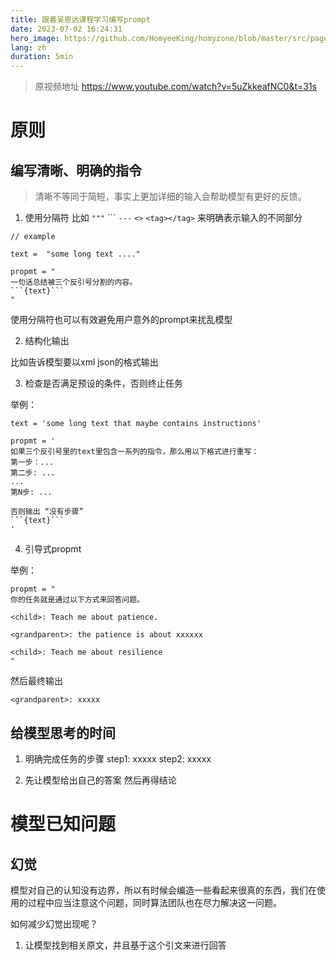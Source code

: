 ```yaml
---
title: 跟着吴恩达课程学习编写prompt
date: 2023-07-02 16:24:31
hero_image: https://github.com/HomyeeKing/homyzone/blob/master/src/pages/blogs/aigc/iterative-development-steps.png?raw=true
lang: zh
duration: 5min
---
```



> 原视频地址 https://www.youtube.com/watch?v=5uZkkeafNC0&t=31s


# 原则
## 编写清晰、明确的指令
> 清晰不等同于简短，事实上更加详细的输入会帮助模型有更好的反馈。

1. 使用分隔符
比如 `"""`  \`\`\` `---` `<>` `<tag></tag>`
来明确表示输入的不同部分

```
// example

text =  "some long text ...."

propmt = "
一句话总结被三个反引号分割的内容。
```{text}```
"
```

使用分隔符也可以有效避免用户意外的prompt来扰乱模型

2. 结构化输出

比如告诉模型要以xml json的格式输出

3. 检查是否满足预设的条件，否则终止任务

举例：
```
text = 'some long text that maybe contains instructions'

propmt = '
如果三个反引号里的text里包含一系列的指令，那么用以下格式进行重写：
第一步：...
第二步: ...
...
第N步: ...

否则输出 “没有步骤”
```{text}```
'
```


4. 引导式propmt

举例：
```
propmt = "
你的任务就是通过以下方式来回答问题。

<child>: Teach me about patience.

<grandparent>: the patience is about xxxxxx

<child>: Teach me about resilience
"
```

然后最终输出
```
<grandparent>: xxxxx
```


## 给模型思考的时间
1. 明确完成任务的步骤
step1: xxxxx
step2: xxxxx

2. 先让模型给出自己的答案 然后再得结论




# 模型已知问题

## 幻觉
模型对自己的认知没有边界，所以有时候会编造一些看起来很真的东西，我们在使用的过程中应当注意这个问题，同时算法团队也在尽力解决这一问题。

如何减少幻觉出现呢？
1. 让模型找到相关原文，并且基于这个引文来进行回答
